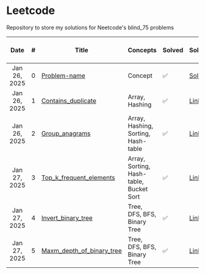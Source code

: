 # Leetcode
Repository to store my solutions for Neetcode's blind_75 problems

|     Date     | # | Title                                                            | Concepts                   | Solved |  Solution | Time and Space Complexity |Remarks                 |
| :----------: | - | ---------------------------------------------------------------- | -------------------------- | ------ |  ---------------------------------------------------------------- | ----------------------- |----------------------- |
| Jan 26, 2025 | 0 | [Problem-name](LINK)                                                | Concept                    | ✅     |  [Solution](Link) | O(XX), O(XX) | Template                |
| Jan 26, 2025 | 1 | [Contains_duplicate](https://leetcode.com/problems/contains-duplicate/description/)                   | Array, Hashing                   | ✅     |  [Link](https://github.com/2253shubham/Leetcode/blob/main/blind_75/Contains_duplicate.py) | O(N), O(N) | Could be better with set()                 |
| Jan 26, 2025 | 2 | [Group_anagrams](https://leetcode.com/problems/group-anagrams/)                   | Array, Hashing, Sorting, Hash-table                   | ✅     |  [Link](https://github.com/2253shubham/Leetcode/blob/main/blind_75/Group_anagrams.py) | O(N * MlogM), O (N * M) | Could be better with hash-tables                 |
| Jan 27, 2025 | 3 | [Top_k_frequent_elements](https://leetcode.com/problems/top-k-frequent-elements/)                   | Array, Sorting, Hash-table, Bucket Sort                   | ✅     |  [Link](https://github.com/2253shubham/Leetcode/blob/main/blind_75/Group_anagrams.py) | O(NlogN), O (N) | Think to perform it in O(N) time complexity                 |
| Jan 27, 2025 | 4 | [Invert_binary_tree](https://leetcode.com/problems/invert-binary-tree/description/)                   | Tree, DFS, BFS, Binary Tree                   | ✅     |  [Link](https://github.com/2253shubham/Leetcode/blob/main/blind_75/Invert_binary_tree.py) | O(N), O(logN) | Trees are confusing, review again                 |
| Jan 27, 2025 | 5 | [Maxm_depth_of_binary_tree](https://leetcode.com/problems/maximum-depth-of-binary-tree/submissions/1522844334/)                   | Tree, DFS, BFS, Binary Tree                   | ✅     |  [Link](https://github.com/2253shubham/Leetcode/blob/main/blind_75/Maxm_depth_of_binary_tree.py) | O(N), O(logN) | Trees are confusing, review again                 |